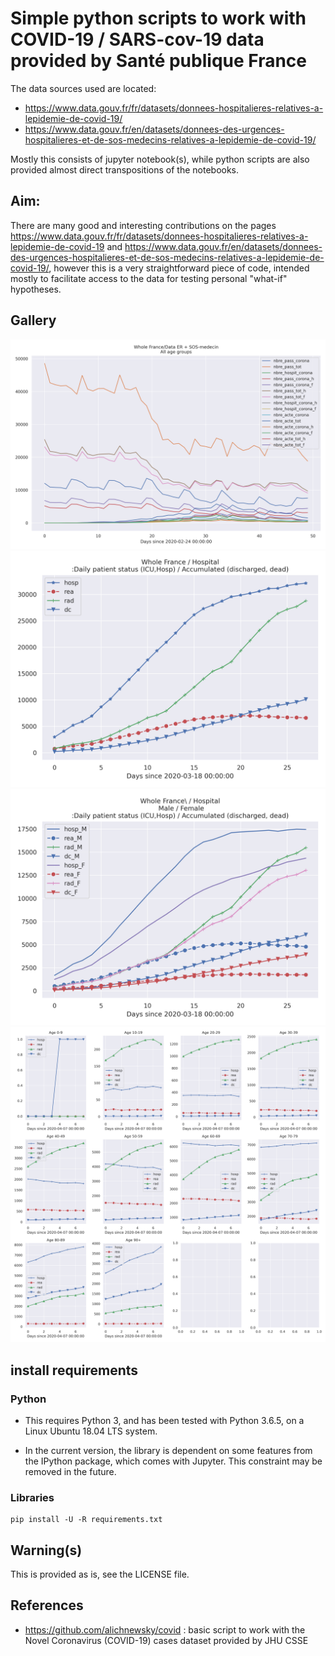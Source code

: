 # Simple python scripts to work with COVID-19 / SARS-cov-19 data provided by Santé publique France

The data sources used are located:
- https://www.data.gouv.fr/fr/datasets/donnees-hospitalieres-relatives-a-lepidemie-de-covid-19/
- https://www.data.gouv.fr/en/datasets/donnees-des-urgences-hospitalieres-et-de-sos-medecins-relatives-a-lepidemie-de-covid-19/


Mostly this consists of jupyter notebook(s), while python scripts are also provided
almost direct transpositions of the notebooks.


## Aim:
There are many good and interesting contributions on the pages 
https://www.data.gouv.fr/fr/datasets/donnees-hospitalieres-relatives-a-lepidemie-de-covid-19
and
https://www.data.gouv.fr/en/datasets/donnees-des-urgences-hospitalieres-et-de-sos-medecins-relatives-a-lepidemie-de-covid-19/,
however this is a very straightforward piece of code, intended mostly to facilitate
access to the data for testing personal "what-if" hypotheses.

## Gallery

![First example](./JupySessions/images/Chap01/FIG002.jpg)
![Second example](./JupySessions/images/Chap01/FIG003.jpg)
![Third example](./JupySessions/images/Chap01/FIG004.jpg)
![Hospital outcomes per age](./JupySessions/images/Chap01/FIG005.jpg)

## install requirements
### Python
- This requires Python 3, and has been tested with Python 3.6.5, on a Linux
Ubuntu 18.04 LTS system.

- In the current version, the library is dependent on
some features from the IPython package, which comes with Jupyter. This constraint
may be removed in the future.

### Libraries
```
pip install -U -R requirements.txt

```



## Warning(s)
This is provided as is, see the LICENSE file.

## References
- https://github.com/alichnewsky/covid : basic script to work with the Novel Coronavirus (COVID-19) cases 
      dataset provided by JHU CSSE
